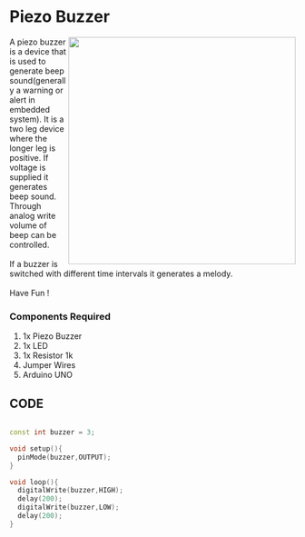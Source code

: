 <h1>Piezo Buzzer</h1>

<div>
    <img width=400 align=right src="https://github.com/Curovearth/Dive-into-Electronics/blob/main/Basics%20of%20Arduino/14-Piezo%20Buzzer/buzzer.png">
    <p>A piezo buzzer is a device that is used to generate beep sound(generally a warning or alert in embedded system). It is a two leg device where the longer leg is positive. If voltage is supplied it generates beep sound. Through analog write volume of beep can be controlled.<br><br>
      If a buzzer is switched with different time intervals it generates a melody.<br><br>
  Have Fun !</p>
    
  <h3>Components Required</h3>
  <ol>
    <li>1x Piezo Buzzer</li>
    <li>1x LED</li>
    <li>1x Resistor 1k</li>
    <li>Jumper Wires</li>
    <li>Arduino UNO</li>
  </ol>
    
</div>


  
## CODE
```C++

const int buzzer = 3;

void setup(){
  pinMode(buzzer,OUTPUT);
}

void loop(){
  digitalWrite(buzzer,HIGH);
  delay(200);
  digitalWrite(buzzer,LOW);
  delay(200);
}


```
